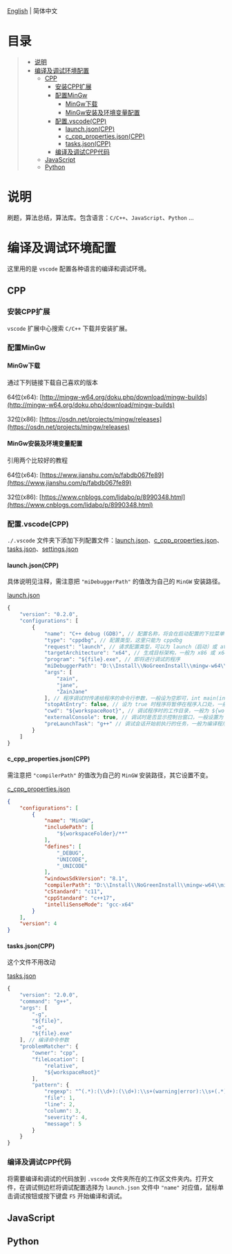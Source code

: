 [English](./README.md) | 简体中文

# 目录

>- [说明](#说明)
>- [编译及调试环境配置](#编译及调试环境配置)
>    - [CPP](#CPP)
>       - [安装CPP扩展](#安装CPP扩展)
>       - [配置MinGw](#配置MinGw)
>           - [MinGw下载](#MinGw下载)
>           - [MinGw安装及环境变量配置](#MinGw安装及环境变量配置)
>       - [配置.vscode(CPP)](#配置.vscode(CPP))
>           - [launch.json(CPP)](#launch.json(CPP))
>           - [c_cpp_properties.json(CPP)](#c_cpp_properties.json(CPP))
>           - [tasks.json(CPP)](#tasks.json(CPP))
>       - [编译及调试CPP代码](#编译及调试CPP代码)
>    - [JavaScript](#JavaScript)
>    - [Python](#Python)

# 说明

刷题，算法总结，算法库。包含语言：`C/C++`、`JavaScript`、`Python` ...

# 编译及调试环境配置

这里用的是 `vscode` 配置各种语言的编译和调试环境。

## CPP

### 安装CPP扩展

`vscode` 扩展中心搜索 `C/C++` 下载并安装扩展。

### 配置MinGw

#### MinGw下载

通过下列链接下载自己喜欢的版本

64位(x64): [http://mingw-w64.org/doku.php/download/mingw-builds](http://mingw-w64.org/doku.php/download/mingw-builds)

32位(x86): [https://osdn.net/projects/mingw/releases](https://osdn.net/projects/mingw/releases)

#### MinGw安装及环境变量配置

引用两个比较好的教程

64位(x64): [https://www.jianshu.com/p/fabdb067fe89](https://www.jianshu.com/p/fabdb067fe89)

32位(x86): [https://www.cnblogs.com/lidabo/p/8990348.html](https://www.cnblogs.com/lidabo/p/8990348.html)

### 配置.vscode(CPP)

`./.vscode` 文件夹下添加下列配置文件：[launch.json](./.vscode/launch.json)、[c_cpp_properties.json](./.vscode/c_cpp_properties.json)、[tasks.json](./.vscode/tasks.json)、[settings.json](./.vscode/settings.json)

#### launch.json(CPP)

具体说明见注释，需注意把 `"miDebuggerPath"` 的值改为自己的 `MinGW` 安装路径。

[launch.json](./.vscode/launch.json)

```js
{
    "version": "0.2.0",
    "configurations": [
        {
            "name": "C++ debug (GDB)", // 配置名称，将会在启动配置的下拉菜单中显示
            "type": "cppdbg", // 配置类型，这里只能为 cppdbg
            "request": "launch", // 请求配置类型，可以为 launch（启动）或 attach（附加）
            "targetArchitecture": "x64", // 生成目标架构，一般为 x86 或 x64，可以为 x86, arm, arm64, mips, x64, amd64, x86_64
            "program": "${file}.exe", // 即将进行调试的程序
            "miDebuggerPath": "D:\\Install\\NoGreenInstall\\mingw-w64\\mingw64\\bin\\gdb.exe", // miDebugger 的路径，注意这里要与自己的 MinGw 安装路径对应
            "args": [
                "zain",
                "jane",
                "ZainJane"
            ], // 程序调试时传递给程序的命令行参数，一般设为空即可，int main(int argc, char* argv[]) 函数的参数
            "stopAtEntry": false, // 设为 true 时程序将暂停在程序入口处，一般设置为 false
            "cwd": "${workspaceRoot}", // 调试程序时的工作目录，一般为 ${workspaceRoot} 即代码所在目录
            "externalConsole": true, // 调试时是否显示控制台窗口，一般设置为 true 显示控制台
            "preLaunchTask": "g++" // 调试会话开始前执行的任务，一般为编译程序，c++ 为 g++, c 为 gcc
        }
    ]
}
```

#### c_cpp_properties.json(CPP)

需注意把 `"compilerPath"` 的值改为自己的 `MinGW` 安装路径，其它设置不变。

[c_cpp_properties.json](./.vscode/c_cpp_properties.json)

```json
{
    "configurations": [
        {
            "name": "MinGW",
            "includePath": [
                "${workspaceFolder}/**"
            ],
            "defines": [
                "_DEBUG",
                "UNICODE",
                "_UNICODE"
            ],
            "windowsSdkVersion": "8.1",
            "compilerPath": "D:\\Install\\NoGreenInstall\\mingw-w64\\mingw64\\bin\\g++.exe",
            "cStandard": "c11",
            "cppStandard": "c++17",
            "intelliSenseMode": "gcc-x64"
        }
    ],
    "version": 4
}
```

#### tasks.json(CPP)

这个文件不用改动

[tasks.json](./.vscode/tasks.json)

```js
{
    "version": "2.0.0",
    "command": "g++",
    "args": [
        "-g",
        "${file}",
        "-o",
        "${file}.exe"
    ], // 编译命令参数
    "problemMatcher": {
        "owner": "cpp",
        "fileLocation": [
            "relative",
            "${workspaceRoot}"
        ],
        "pattern": {
            "regexp": "^(.*):(\\d+):(\\d+):\\s+(warning|error):\\s+(.*)$",
            "file": 1,
            "line": 2,
            "column": 3,
            "severity": 4,
            "message": 5
        }
    }
}
```

### 编译及调试CPP代码

将需要编译和调试的代码放到 `.vscode` 文件夹所在的工作区文件夹内。打开文件，在调试侧边栏将调试配置选择为 `launch.json` 文件中 `"name"` 对应值，鼠标单击调试按钮或按下键盘 `F5` 开始编译和调试。

## JavaScript

## Python